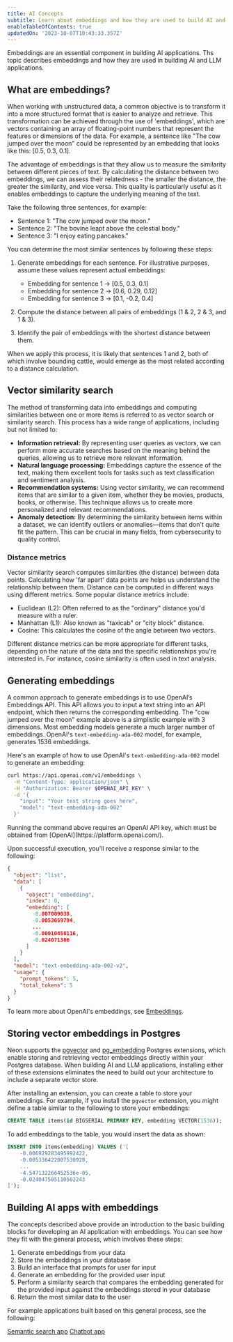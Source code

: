 ```yaml
---
title: AI Concepts
subtitle: Learn about embeddings and how they are used to build AI and LLM applications
enableTableOfContents: true
updatedOn: '2023-10-07T10:43:33.357Z'
---
```


Embeddings are an essential component in building AI applications. Ths topic describes embeddings and how they are used in building AI and LLM applications.

## What are embeddings?

When working with unstructured data, a common objective is to transform it into a more structured format that is easier to analyze and retrieve. This transformation can be achieved through the use of 'embeddings', which are vectors containing an array of floating-point numbers that represent the features or dimensions of the data. For example, a sentence like "The cow jumped over the moon" could be represented by an embedding that looks like this: [0.5, 0.3, 0.1].

The advantage of embeddings is that they allow us to measure the similarity between different pieces of text. By calculating the distance between two embeddings, we can assess their relatedness - the smaller the distance, the greater the similarity, and vice versa. This quality is particularly useful as it enables embeddings to capture the underlying meaning of the text.

Take the following three sentences, for example:

- Sentence 1: "The cow jumped over the moon."
- Sentence 2: "The bovine leapt above the celestial body."
- Sentence 3: "I enjoy eating pancakes."

You can determine the most similar sentences by following these steps:

1. Generate embeddings for each sentence. For illustrative purposes, assume these values represent actual embeddings:

    - Embedding for sentence 1 → [0.5, 0.3, 0.1]
    - Embedding for sentence 2 → [0.6, 0.29, 0.12]
    - Embedding for sentence 3 → [0.1, -0.2, 0.4]

2. Compute the distance between all pairs of embeddings (1 & 2, 2 & 3, and 1 & 3).

3. Identify the pair of embeddings with the shortest distance between them.

When we apply this process, it is likely that sentences 1 and 2, both of which involve bounding cattle, would emerge as the most related according to a distance calculation.

## Vector similarity search

The method of transforming data into embeddings and computing similarities between one or more items is referred to as vector search or similarity search. This process has a wide range of applications, including but not limited to:

- **Information retrieval:** By representing user queries as vectors, we can perform more accurate searches based on the meaning behind the queries, allowing us to retrieve more relevant information.
- **Natural language processing:** Embeddings capture the essence of the text, making them excellent tools for tasks such as text classification and sentiment analysis.
- **Recommendation systems:** Using vector similarity, we can recommend items that are similar to a given item, whether they be movies, products, books, or otherwise. This technique allows us to create more personalized and relevant recommendations.
- **Anomaly detection:** By determining the similarity between items within a dataset, we can identify outliers or anomalies—items that don't quite fit the pattern. This can be crucial in many fields, from cybersecurity to quality control.

### Distance metrics

Vector similarity search computes similarities (the distance) between data points. Calculating how 'far apart' data points are helps us understand the relationship between them. Distance can be computed in different ways using different metrics. Some popular distance metrics include:

- Euclidean (L2): Often referred to as the "ordinary" distance you'd measure with a ruler.
- Manhattan (L1): Also known as "taxicab" or "city block" distance.
- Cosine: This calculates the cosine of the angle between two vectors.

Different distance metrics can be more appropriate for different tasks, depending on the nature of the data and the specific relationships you're interested in. For instance, cosine similarity is often used in text analysis.

## Generating embeddings

A common approach to generate embeddings is to use OpenAI’s Embeddings API. This API allows you to input a text string into an API endpoint, which then returns the corresponding embedding. The "cow jumped over the moon" example above is a simplistic example with 3 dimensions. Most embedding models generate a much larger number of embeddings. OpenAI's `text-embedding-ada-002` model, for example, generates 1536 embeddings.

Here's an example of how to use OpenAI's `text-embedding-ada-002` model to generate an embedding:

```bash
curl https://api.openai.com/v1/embeddings \
  -H "Content-Type: application/json" \
  -H "Authorization: Bearer $OPENAI_API_KEY" \
  -d '{
    "input": "Your text string goes here",
    "model": "text-embedding-ada-002"
  }'
```

<Admonition type="note">
Running the command above requires an OpenAI API key, which must be obtained from [OpenAI](https://platform.openai.com/).
</Admonition>

Upon successful execution, you'll receive a response similar to the following:

```json
{
  "object": "list",
  "data": [
    {
      "object": "embedding",
      "index": 0,
      "embedding": [
        -0.007009038,
        -0.0053659794,
        ...
        -0.00010458116,
        -0.024071306
      ]
    }
  ],
  "model": "text-embedding-ada-002-v2",
  "usage": {
    "prompt_tokens": 5,
    "total_tokens": 5
  }
}
```

To learn more about OpenAI's embeddings, see [Embeddings](https://platform.openai.com/docs/guides/embeddings).

## Storing vector embeddings in Postgres

Neon supports the [pgvector](/docs/extensions/pgvector) and [pg_embedding](/docs/extensions/pg_embedding) Postgres extensions, which enable storing and retrieving vector embeddings directly within your Postgres database. When building AI and LLM applications, installing either of these extensions eliminates the need to build out your architecture to include a separate vector store.

After installing an extension, you can create a table to store your embeddings. For example, if you install the `pgvector` extension, you might define a table similar to the following to store your embeddings:

```sql
CREATE TABLE items(id BIGSERIAL PRIMARY KEY, embedding VECTOR(1536));
```

To add embeddings to the table, you would insert the data as shown:

```sql
INSERT INTO items(embedding) VALUES ('[
    -0.006929283495992422,
    -0.005336422007530928,
    ...
    -4.547132266452536e-05,
    -0.024047505110502243
]');
```

## Building AI apps with embeddings

The concepts described above provide an introduction to the basic building blocks for developing an AI application with embeddings. You can see how they fit with the general process, which involves these steps:

1. Generate embeddings from your data
2. Store the embeddings in your database
3. Build an interface that prompts for user for input
4. Generate an embedding for the provided user input
5. Perform a similarity search that compares the embedding generated for the provided input against the embeddings stored in your database
6. Return the most similar data to the user

For example applications built based on this general process, see the following:

<DetailIconCards>
<a href="https://github.com/neondatabase/yc-idea-matcher" description="Build an AI-powered semantic search application" icon="github">Semantic search app</a>
<a href="https://github.com/neondatabase/ask-neon" description="Build an AI-powered chatbot with pgvector" icon="github">Chatbot app</a>
</DetailIconCards>
